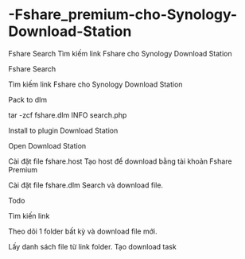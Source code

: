 # -Fshare_premium-cho-Synology-Download-Station
Fshare Search Tìm kiếm link Fshare cho Synology Download Station

Fshare Search

Tìm kiếm link Fshare cho Synology Download Station

Pack to dlm

tar -zcf fshare.dlm INFO search.php

Install to plugin Download Station

Open Download Station

Cài đặt file fshare.host Tạo host để download bằng tài khoản Fshare Premium

Cài đặt file fshare.dlm Search và download file.

Todo

 Tìm kiến link
	
 Theo dõi 1 folder bất kỳ và download file mới.
	
 Lấy danh sách file từ link folder. Tạo download task
